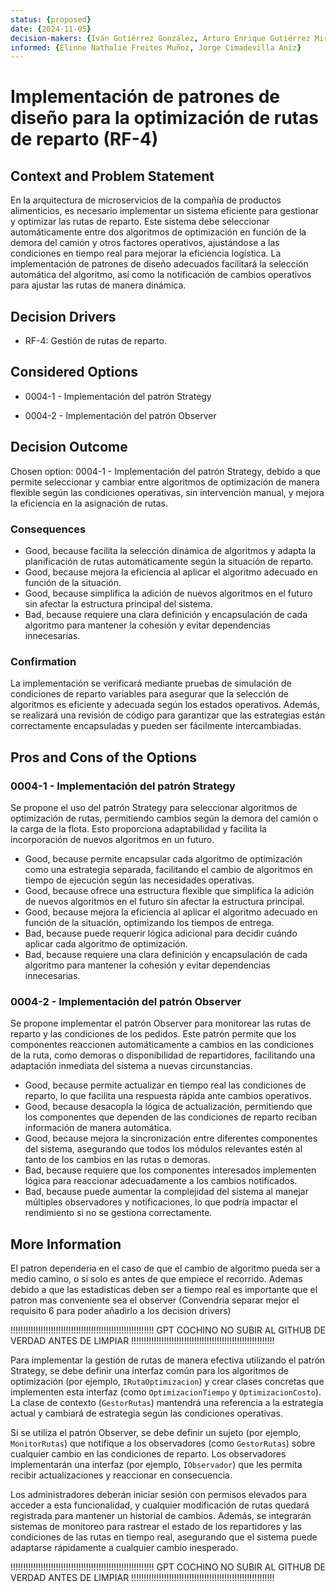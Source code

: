 ```yaml
---
status: {proposed}
date: {2024-11-05}
decision-makers: {Iván Gutiérrez González, Arturo Enrique Gutiérrez Mirandona}
informed: {Elinne Nathalie Freites Muñoz, Jorge Cimadevilla Aniz}
---
```


# Implementación de patrones de diseño para la optimización de rutas de reparto (RF-4)

## Context and Problem Statement

En la arquitectura de microservicios de la compañía de productos alimenticios, es necesario implementar un sistema eficiente para gestionar y optimizar las rutas de reparto. Este sistema debe seleccionar automáticamente entre dos algoritmos de optimización en función de la demora del camión y otros factores operativos, ajustándose a las condiciones en tiempo real para mejorar la eficiencia logística. La implementación de patrones de diseño adecuados facilitará la selección automática del algoritmo, así como la notificación de cambios operativos para ajustar las rutas de manera dinámica.

## Decision Drivers

* RF-4: Gestión de rutas de reparto.

## Considered Options

* 0004-1 - Implementación del patrón Strategy

* 0004-2 - Implementación del patrón Observer

## Decision Outcome

Chosen option: 0004-1 - Implementación del patrón Strategy, debido a que permite seleccionar y cambiar entre algoritmos de optimización de manera flexible según las condiciones operativas, sin intervención manual, y mejora la eficiencia en la asignación de rutas.

### Consequences

* Good, because facilita la selección dinámica de algoritmos y adapta la planificación de rutas automáticamente según la situación de reparto.
* Good, because mejora la eficiencia al aplicar el algoritmo adecuado en función de la situación.
* Good, because simplifica la adición de nuevos algoritmos en el futuro sin afectar la estructura principal del sistema.
* Bad, because requiere una clara definición y encapsulación de cada algoritmo para mantener la cohesión y evitar dependencias innecesarias.

### Confirmation

La implementación se verificará mediante pruebas de simulación de condiciones de reparto variables para asegurar que la selección de algoritmos es eficiente y adecuada según los estados operativos. Además, se realizará una revisión de código para garantizar que las estrategias están correctamente encapsuladas y pueden ser fácilmente intercambiadas.

## Pros and Cons of the Options

### 0004-1 - Implementación del patrón Strategy

Se propone el uso del patrón Strategy para seleccionar algoritmos de optimización de rutas, permitiendo cambios según la demora del camión o la carga de la flota. Esto proporciona adaptabilidad y facilita la incorporación de nuevos algoritmos en un futuro.

* Good, because permite encapsular cada algoritmo de optimización como una estrategia separada, facilitando el cambio de algoritmos en tiempo de ejecución según las necesidades operativas.
* Good, because ofrece una estructura flexible que simplifica la adición de nuevos algoritmos en el futuro sin afectar la estructura principal.
* Good, because mejora la eficiencia al aplicar el algoritmo adecuado en función de la situación, optimizando los tiempos de entrega.
* Bad, because puede requerir lógica adicional para decidir cuándo aplicar cada algoritmo de optimización.
* Bad, because requiere una clara definición y encapsulación de cada algoritmo para mantener la cohesión y evitar dependencias innecesarias.

### 0004-2 - Implementación del patrón Observer

Se propone implementar el patrón Observer para monitorear las rutas de reparto y las condiciones de los pedidos. Este patrón permite que los componentes reaccionen automáticamente a cambios en las condiciones de la ruta, como demoras o disponibilidad de repartidores, facilitando una adaptación inmediata del sistema a nuevas circunstancias.

* Good, because permite actualizar en tiempo real las condiciones de reparto, lo que facilita una respuesta rápida ante cambios operativos.
* Good, because desacopla la lógica de actualización, permitiendo que los componentes que dependen de las condiciones de reparto reciban información de manera automática.
* Good, because mejora la sincronización entre diferentes componentes del sistema, asegurando que todos los módulos relevantes estén al tanto de los cambios en las rutas o demoras.
* Bad, because requiere que los componentes interesados implementen lógica para reaccionar adecuadamente a los cambios notificados.
* Bad, because puede aumentar la complejidad del sistema al manejar múltiples observadores y notificaciones, lo que podría impactar el rendimiento si no se gestiona correctamente.

## More Information

El patron dependeria en el caso de que el cambio de algoritmo pueda ser a medio camino, o si solo es antes de que empiece el recorrido.
Ademas debido a que las estadisticas deben ser a tiempo real es importante que el patron mas conveniente sea el observer (Convendria separar mejor el requisito 6 para poder añadirlo a los decision drivers)

!!!!!!!!!!!!!!!!!!!!!!!!!!!!!!!!!!!!!!!!!!!!!!!!!!!!!!!!!
GPT COCHINO NO SUBIR AL GITHUB DE VERDAD ANTES DE LIMPIAR
!!!!!!!!!!!!!!!!!!!!!!!!!!!!!!!!!!!!!!!!!!!!!!!!!!!!!!!!!

Para implementar la gestión de rutas de manera efectiva utilizando el patrón Strategy, se debe definir una interfaz común para los algoritmos de optimización (por ejemplo, `IRutaOptimizacion`) y crear clases concretas que implementen esta interfaz (como `OptimizacionTiempo` y `OptimizacionCosto`). La clase de contexto (`GestorRutas`) mantendrá una referencia a la estrategia actual y cambiará de estrategia según las condiciones operativas.

Si se utiliza el patrón Observer, se debe definir un sujeto (por ejemplo, `MonitorRutas`) que notifique a los observadores (como `GestorRutas`) sobre cualquier cambio en las condiciones de reparto. Los observadores implementarán una interfaz (por ejemplo, `IObservador`) que les permita recibir actualizaciones y reaccionar en consecuencia.

Los administradores deberán iniciar sesión con permisos elevados para acceder a esta funcionalidad, y cualquier modificación de rutas quedará registrada para mantener un historial de cambios. Además, se integrarán sistemas de monitoreo para rastrear el estado de los repartidores y las condiciones de las rutas en tiempo real, asegurando que el sistema puede adaptarse rápidamente a cualquier cambio inesperado.

!!!!!!!!!!!!!!!!!!!!!!!!!!!!!!!!!!!!!!!!!!!!!!!!!!!!!!!!!
GPT COCHINO NO SUBIR AL GITHUB DE VERDAD ANTES DE LIMPIAR
!!!!!!!!!!!!!!!!!!!!!!!!!!!!!!!!!!!!!!!!!!!!!!!!!!!!!!!!!

